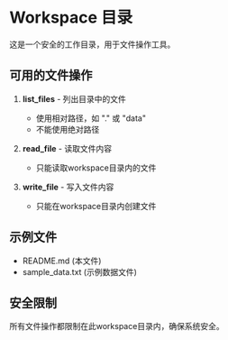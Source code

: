 # Workspace 目录

这是一个安全的工作目录，用于文件操作工具。

## 可用的文件操作

1. **list_files** - 列出目录中的文件
   - 使用相对路径，如 "." 或 "data"
   - 不能使用绝对路径

2. **read_file** - 读取文件内容
   - 只能读取workspace目录内的文件

3. **write_file** - 写入文件内容
   - 只能在workspace目录内创建文件

## 示例文件

- README.md (本文件)
- sample_data.txt (示例数据文件)

## 安全限制

所有文件操作都限制在此workspace目录内，确保系统安全。
